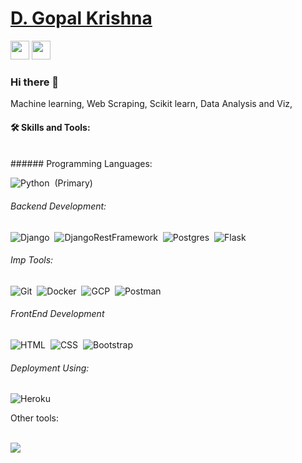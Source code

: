 
# [D. Gopal Krishna](https://github.com/D-GopalKrishna)


<a href="mailto:nikhil0223@gmail.com" style="text-decoration:none">
  <img height="30" src = "https://img.shields.io/badge/gmail-c14438?&style=for-the-badge&logo=gmail&logoColor=white">
</a>

<a href="https://www.linkedin.com/in/d-gopal-krishna/" style="text-decoration:none">
  <img height="30" src="https://img.shields.io/badge/linkedin-blue.svg?&style=for-the-badge&logo=linkedin&logoColor=white" />
</a>


### Hi there 👋

Machine learning, Web Scraping, Scikit learn, Data Analysis and Viz, 






#### **🛠 Skills and Tools:** 
<br>
###### Programming Languages:

![Python](https://img.shields.io/badge/-Python-05122A?style=flat&logo=Python)&nbsp; (Primary)

###### Backend Development:

![Django](https://img.shields.io/badge/-Django-05122A?style=flat&logo=Django)&nbsp;
![DjangoRestFramework](https://img.shields.io/badge/-djangorestframework-05122A?style=flat&logo=djangorestframework)&nbsp;
![Postgres](https://img.shields.io/badge/-postgresql-05122A?style=flat&logo=postgresql)&nbsp;
![Flask](https://img.shields.io/badge/-Flask-05122A?style=flat&logo=Flask)&nbsp;



<!--
![GraphQL](https://img.shields.io/badge/graphql-05122A?style=flat&logo=graphql)&nbsp;
![MongoDB](https://img.shields.io/badge/mongodb-05122A?style=flat&logo=mongodb)&nbsp;
-->



###### Imp Tools:

![Git](https://img.shields.io/badge/-Git-05122A?style=flat&logo=git)&nbsp;
![Docker](https://img.shields.io/badge/-Docker-05122A?style=flat&logo=Docker)&nbsp;
![GCP](https://img.shields.io/badge/GCP-05122A?style=flat&logo=gcp)&nbsp;
![Postman](https://img.shields.io/badge/-postman-05122A?style=flat&logo=postman)&nbsp;


###### FrontEnd Development

![HTML](https://img.shields.io/badge/-HTML-05122A?style=flat&logo=HTML5)&nbsp;
![CSS](https://img.shields.io/badge/-CSS-05122A?style=flat&logo=CSS3&logoColor=1572B6)&nbsp;
![Bootstrap](https://img.shields.io/badge/-Bootstrap-05122A?style=flat&logo=bootstrap&logoColor=563D7C)&nbsp;

<!--
![JavaScript](https://img.shields.io/badge/-JavaScript-05122A?style=flat&logo=javascript)&nbsp;
![React](https://img.shields.io/badge/-React-05122A?style=flat&logo=react)&nbsp;
![Node.js](https://img.shields.io/badge/-Node.js-05122A?style=flat&logo=node.js)&nbsp;
-->



###### Deployment Using:

![Heroku](https://img.shields.io/badge/-Heroku-05122A?style=flat&logo=Heroku)&nbsp;
<!--
![Heroku](https://img.shields.io/badge/-Heroku-05122A?style=flat&logo=Heroku)&nbsp;
![Heroku](https://img.shields.io/badge/-Heroku-05122A?style=flat&logo=Heroku)&nbsp;
-->


Other tools:


<br>


<!--
[![DGK's github stats](https://github-readme-stats.vercel.app/api?username=d-gopalkrishna)](https://github.com/d-gopalkrishna/github-readme-stats)
-->

<img src="https://github-readme-stats.vercel.app/api?username=d-gopalkrishna&show_icons=true&theme=algolia" alt=" " />



<!--
![](https://img.shields.io/badge/Code-Python-informational?style=flat&logo=<LOGO_NAME>&logoColor=white&color=2bbc8a)
![](https://img.shields.io/badge/WebDev-Django-informational?style=flat&logo=<LOGO_NAME>&logoColor=white&color=2bbc8a)
![](https://img.shields.io/badge/WebDev-Flask-informational?style=flat&logo=<LOGO_NAME>&logoColor=white&color=2bbc8a)
![](https://img.shields.io/badge/Tools-Docker-informational?style=flat&logo=<LOGO_NAME>&logoColor=white&color=2bbc8a)
![](https://img.shields.io/badge/Tools-PostgreSQL-informational?style=flat&logo=<LOGO_NAME>&logoColor=white&color=2bbc8a)
![](https://img.shields.io/badge/Front-End-Dev-informational?style=flat&logo=<LOGO_NAME>&logoColor=white&color=2bbc8a)
![](https://img.shields.io/badge/Cloud-GCP-informational?style=flat&logo=<LOGO_NAME>&logoColor=white&color=2bbc8a)

-->


<!--
**D-GopalKrishna/D-GopalKrishna** is a ✨ _special_ ✨ repository because its `README.md` (this file) appears on your GitHub profile.
-->
